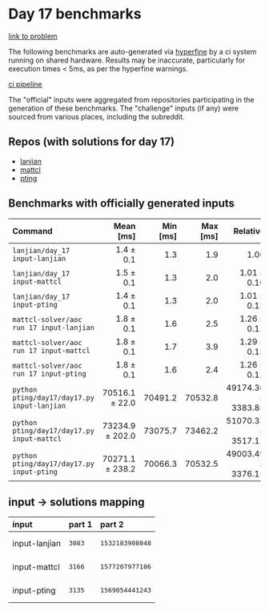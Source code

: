 # Day 17 benchmarks

[link to problem](http://adventofcode.com/2022/day/17)

The following benchmarks are auto-generated via [hyperfine](https://github.com/sharkdp/hyperfine) by a ci system running on shared hardware. Results may be inaccurate, particularly for execution times < 5ms, as per the hyperfine warnings.

[ci pipeline](http://ci.papercode.net:8080/teams/aoc2022/pipelines/aoc-compare-2022)

The "official" inputs were aggregated from repositories participating in the generation of these benchmarks. The "challenge" inputs (if any) were sourced from various places, including the subreddit.

## Repos (with solutions for day 17)


- [lanjian](https://github.com/LanJian/aoc-2022)
- [mattcl](https://github.com/mattcl/aoc2022)
- [pting](https://github.com/pting/aoc2022)

## Benchmarks with officially generated inputs
| Command | Mean [ms] | Min [ms] | Max [ms] | Relative |
|:---|---:|---:|---:|---:|
| `lanjian/day_17 input-lanjian` | 1.4 ± 0.1 | 1.3 | 1.9 | 1.00 |
| `lanjian/day_17 input-mattcl` | 1.5 ± 0.1 | 1.3 | 2.0 | 1.01 ± 0.10 |
| `lanjian/day_17 input-pting` | 1.4 ± 0.1 | 1.3 | 2.0 | 1.01 ± 0.12 |
| `mattcl-solver/aoc run 17 input-lanjian` | 1.8 ± 0.1 | 1.6 | 2.5 | 1.26 ± 0.11 |
| `mattcl-solver/aoc run 17 input-mattcl` | 1.8 ± 0.1 | 1.7 | 3.9 | 1.29 ± 0.13 |
| `mattcl-solver/aoc run 17 input-pting` | 1.8 ± 0.1 | 1.6 | 2.4 | 1.26 ± 0.12 |
| `python pting/day17/day17.py input-lanjian` | 70516.1 ± 22.0 | 70491.2 | 70532.8 | 49174.36 ± 3383.85 |
| `python pting/day17/day17.py input-mattcl` | 73234.9 ± 202.0 | 73075.7 | 73462.2 | 51070.33 ± 3517.11 |
| `python pting/day17/day17.py input-pting` | 70271.1 ± 238.2 | 70066.3 | 70532.5 | 49003.49 ± 3376.15 |

## input -> solutions mapping
|input|part 1|part 2|
|:---|:---|:---|
|input-lanjian|<pre>3083</pre>|<pre>1532183908048</pre>|
|input-mattcl|<pre>3166</pre>|<pre>1577207977186</pre>|
|input-pting|<pre>3135</pre>|<pre>1569054441243</pre>|
